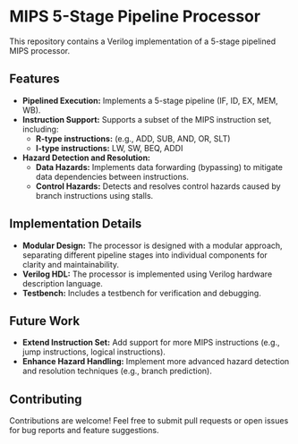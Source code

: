 # MIPS 5-Stage Pipeline Processor

This repository contains a Verilog implementation of a 5-stage pipelined MIPS processor. 

## Features

* **Pipelined Execution:** Implements a 5-stage pipeline (IF, ID, EX, MEM, WB).
* **Instruction Support:** Supports a subset of the MIPS instruction set, including:
    * **R-type instructions:**  (e.g., ADD, SUB, AND, OR, SLT)
    * **I-type instructions:** LW, SW, BEQ, ADDI
* **Hazard Detection and Resolution:**
    * **Data Hazards:**  Implements data forwarding (bypassing) to mitigate data dependencies between instructions.
    * **Control Hazards:**  Detects and resolves control hazards caused by branch instructions using stalls.

## Implementation Details

* **Modular Design:** The processor is designed with a modular approach, separating different pipeline stages into individual components for clarity and maintainability.
* **Verilog HDL:**  The processor is implemented using Verilog hardware description language.
* **Testbench:**  Includes a testbench for verification and debugging.

## Future Work

* **Extend Instruction Set:** Add support for more MIPS instructions (e.g., jump instructions, logical instructions).
* **Enhance Hazard Handling:** Implement more advanced hazard detection and resolution techniques (e.g., branch prediction).

## Contributing

Contributions are welcome! Feel free to submit pull requests or open issues for bug reports and feature suggestions.
